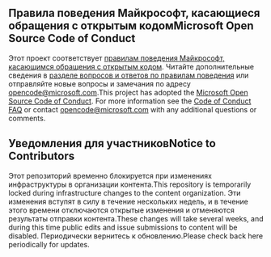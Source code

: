 ## <a name="microsoft-open-source-code-of-conduct"></a><span data-ttu-id="22877-101">Правила поведения Майкрософт, касающиеся обращения с открытым кодом</span><span class="sxs-lookup"><span data-stu-id="22877-101">Microsoft Open Source Code of Conduct</span></span>

<span data-ttu-id="22877-p101">Этот проект соответствует [правилам поведения Майкрософт, касающимся обращения с открытым кодом](https://opensource.microsoft.com/codeofconduct/). Читайте дополнительные сведения в [разделе вопросов и ответов по правилам поведения](https://opensource.microsoft.com/codeofconduct/faq/) или отправляйте новые вопросы и замечания по адресу [opencode@microsoft.com](mailto:opencode@microsoft.com).</span><span class="sxs-lookup"><span data-stu-id="22877-p101">This project has adopted the [Microsoft Open Source Code of Conduct](https://opensource.microsoft.com/codeofconduct/). For more information see the [Code of Conduct FAQ](https://opensource.microsoft.com/codeofconduct/faq/) or contact [opencode@microsoft.com](mailto:opencode@microsoft.com) with any additional questions or comments.</span></span>

## <a name="notice-to-contributors"></a><span data-ttu-id="22877-104">Уведомления для участников</span><span class="sxs-lookup"><span data-stu-id="22877-104">Notice to Contributors</span></span>

<span data-ttu-id="22877-105">Этот репозиторий временно блокируется при изменениях инфраструктуры в организации контента.</span><span class="sxs-lookup"><span data-stu-id="22877-105">This repository is temporarily locked during infrastructure changes to the content organization.</span></span> <span data-ttu-id="22877-106">Эти изменения вступят в силу в течение нескольких недель, и в течение этого времени отключаются открытые изменения и отменяются результаты отправки контента.</span><span class="sxs-lookup"><span data-stu-id="22877-106">These changes will take several weeks, and during this time public edits and issue submissions to content will be disabled.</span></span> <span data-ttu-id="22877-107">Периодически вернитесь к обновлению.</span><span class="sxs-lookup"><span data-stu-id="22877-107">Please check back here periodically for updates.</span></span>
